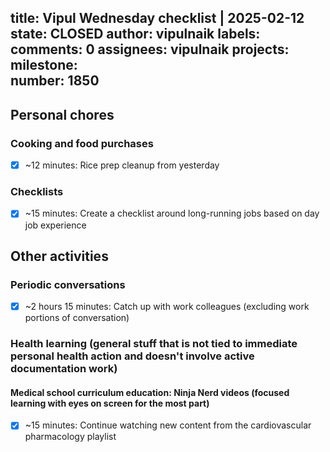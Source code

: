 title:	Vipul Wednesday checklist | 2025-02-12
state:	CLOSED
author:	vipulnaik
labels:	
comments:	0
assignees:	vipulnaik
projects:	
milestone:	
number:	1850
--
## Personal chores

### Cooking and food purchases

- [x] ~12 minutes: Rice prep cleanup from yesterday

### Checklists

- [x] ~15 minutes: Create a checklist around long-running jobs based on day job experience

## Other activities

### Periodic conversations

- [x] ~2 hours 15 minutes: Catch up with work colleagues (excluding work portions of conversation)

### Health learning (general stuff that is not tied to immediate personal health action and doesn't involve active documentation work)

#### Medical school curriculum education: Ninja Nerd videos (focused learning with eyes on screen for the most part)

- [x] ~15 minutes: Continue watching new content from the cardiovascular pharmacology playlist
